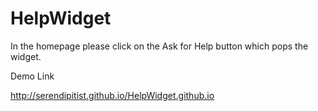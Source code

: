 # HelpWidget

In the homepage please click on the Ask for Help button which pops the widget.

Demo Link 

http://serendipitist.github.io/HelpWidget.github.io
